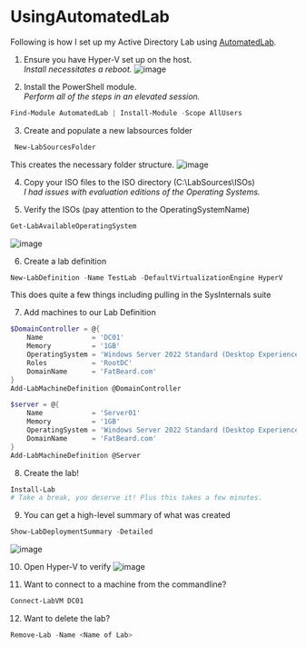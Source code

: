 # UsingAutomatedLab
Following is how I set up my Active Directory Lab using [AutomatedLab](https://automatedlab.org/en/latest/).
1. Ensure you have Hyper-V set up on the host.  <br>_Install necessitates a reboot._
![image](https://github.com/stahler/UsingAutomatedLab/assets/1991193/b5675fd6-0fee-49be-aa18-0725d3a8bf8f)

2. Install the PowerShell module.<br>_Perform all of the steps in an elevated session._<br>
```PowerShell
Find-Module AutomatedLab | Install-Module -Scope AllUsers
```
3.  Create and populate a new labsources folder
```PowerShell
 New-LabSourcesFolder
```
This creates the necessary folder structure.
![image](https://github.com/stahler/UsingAutomatedLab/assets/1991193/1174cc1a-f19f-489c-a206-5f0b8b5f4d64)

4.  Copy your ISO files to the ISO directory (C:\LabSources\ISOs)<br>
_I had issues with evaluation editions of the Operating Systems._

5.  Verify the ISOs (pay attention to the OperatingSystemName)
```PowerShell
Get-LabAvailableOperatingSystem
```
![image](https://github.com/stahler/UsingAutomatedLab/assets/1991193/4203e3da-d817-4fdf-a871-4da09824e0b7)

6. Create a lab definition
```PowerShell
New-LabDefinition -Name TestLab -DefaultVirtualizationEngine HyperV
```
This does quite a few things  including pulling in the SysInternals suite

7. Add machines to our Lab Definition
```PowerShell
$DomainController = @{
    Name            = 'DC01'
    Memory          = '1GB'
    OperatingSystem = 'Windows Server 2022 Standard (Desktop Experience)'
    Roles           = 'RootDC'
    DomainName      = 'FatBeard.com'
}
Add-LabMachineDefinition @DomainController

$server = @{
    Name            = 'Server01'
    Memory          = '1GB'
    OperatingSystem = 'Windows Server 2022 Standard (Desktop Experience)'
    DomainName      = 'FatBeard.com'
}
Add-LabMachineDefinition @Server
```

8.  Create the lab!
```PowerShell
Install-Lab
# Take a break, you deserve it! Plus this takes a few minutes.
```
9.  You can get a high-level summary of what was created
```PowerShell
Show-LabDeploymentSummary -Detailed
```
![image](https://github.com/stahler/UsingAutomatedLab/assets/1991193/d12fdc03-7a5f-4595-9c3a-8342a73a2a75)

10.  Open Hyper-V to verify
![image](https://github.com/stahler/UsingAutomatedLab/assets/1991193/411a4b01-6522-41f9-b76b-af624e889db7)

11. Want to connect to a machine from the commandline?
```PowerShell
Connect-LabVM DC01
```

12.  Want to delete the lab?
```PowerShell
Remove-Lab -Name <Name of Lab>
```

 
